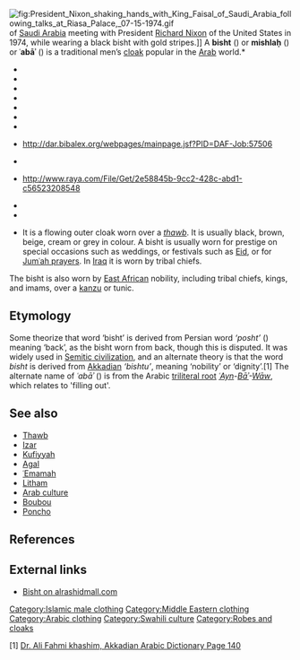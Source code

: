 ![](President_Nixon_shaking_hands_with_King_Faisal_of_Saudi_Arabia_following_talks_at_Riasa_Palace,_07-15-1974.gif "fig:President_Nixon_shaking_hands_with_King_Faisal_of_Saudi_Arabia_following_talks_at_Riasa_Palace,_07-15-1974.gif")
of [Saudi Arabia](Saudi_Arabia "wikilink") meeting with President
[Richard Nixon](Richard_Nixon "wikilink") of the United States in 1974,
while wearing a black bisht with gold stripes.\]\] A **bisht** () or
**mishlaḥ** () or **ʿabāʾ** () is a traditional men’s
[cloak](cloak "wikilink") popular in the [Arab](Arab_world "wikilink")
world.<ref>\*

-

-

-

-

-

-

-

-   <http://dar.bibalex.org/webpages/mainpage.jsf?PID=DAF-Job:57506>

-

-   <http://www.raya.com/File/Get/2e58845b-9cc2-428c-abd1-c56523208548>

-

-

-   </ref>

    It is a flowing outer cloak worn over a *[thawb](thawb "wikilink")*.
    It is usually black, brown, beige, cream or grey in colour. A bisht
    is usually worn for prestige on special occasions such as weddings,
    or festivals such as [Eid](Eid_ul-Fitr "wikilink"), or for [Jumʿah
    prayers](Jumu'ah "wikilink"). In [Iraq](Iraq "wikilink") it is worn
    by tribal chiefs.

The bisht is also worn by [East African](East_Africa "wikilink")
nobility, including tribal chiefs, kings, and imams, over a
[kanzu](kanzu "wikilink") or tunic.

## Etymology

Some theorize that word ‘bisht’ is derived from Persian word *‘posht’*
() meaning ‘back’, as the bisht worn from back, though this is disputed.
It was widely used in [Semitic
civilization](Ancient_Semitic-speaking_peoples "wikilink"), and an
alternate theory is that the word *bisht* is derived from
[Akkadian](Akkadian_language "wikilink") *‘bishtu’*, meaning ‘nobility’
or ‘dignity’.[1] The alternate name of *ʿabāʾ* () is from the Arabic
[triliteral root](Semitic_root "wikilink")
*[ʿAyn](Ayin#Arabic "wikilink")-[Bāʾ](Bet_(letter)#Arabic_bāʾ "wikilink")-[Wāw](Waw_(letter)#Arabic_wāw "wikilink")*,
which relates to 'filling out'.

## See also

-   [Thawb](Thawb "wikilink")
-   [Izar](Izaar "wikilink")
-   [Kufiyyah](Keffiyeh "wikilink")
-   [Agal](Agal "wikilink")
-   [ʿEmamah](Hejazi_turban "wikilink")
-   [Litham](Litham "wikilink")
-   [Arab culture](Arab_culture "wikilink")
-   [Boubou](Boubou_(clothing) "wikilink")
-   [Poncho](Poncho "wikilink")

## References

## External links

-   [Bisht on
    alrashidmall.com](http://www.alrashidmall.com/bohulaigah/bisht-type-and-care.htm)

[Category:Islamic male
clothing](Category:Islamic_male_clothing "wikilink") [Category:Middle
Eastern clothing](Category:Middle_Eastern_clothing "wikilink")
[Category:Arabic clothing](Category:Arabic_clothing "wikilink")
[Category:Swahili culture](Category:Swahili_culture "wikilink")
[Category:Robes and cloaks](Category:Robes_and_cloaks "wikilink")

[1] [Dr. Ali Fahmi khashim, Akkadian Arabic Dictionary Page
140](https://www.books-cloud.com/book/8291/الأكدية-العربية.html)